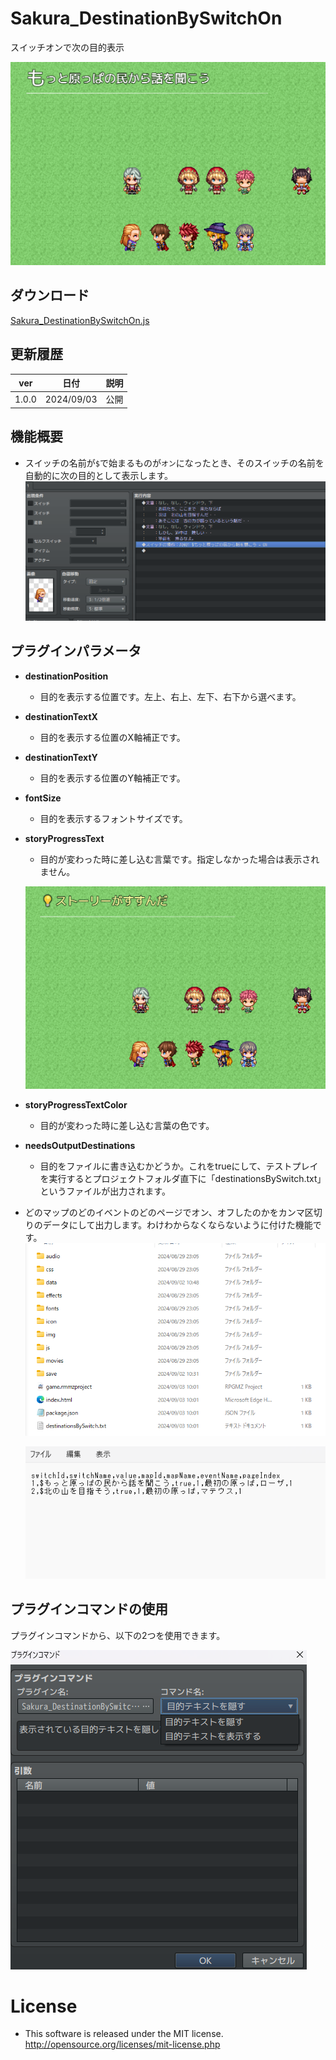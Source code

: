 # Sakura_DestinationBySwitchOn
スイッチオンで次の目的表示

![alt text](image.png)

## ダウンロード
[Sakura_DestinationBySwitchOn.js](Sakura_DestinationBySwitchOn.js)


## 更新履歴
| ver   | 日付       | 説明 |
| ----- | ---------- | ---- |
| 1.0.0 | 2024/09/03 | 公開 |


## 機能概要
- スイッチの名前が`$`で始まるものが`オン`になったとき、そのスイッチの名前を自動的に次の目的として表示します。
  ![alt text](image-1.png)

## プラグインパラメータ
- **destinationPosition**
  - 目的を表示する位置です。左上、右上、左下、右下から選べます。

- **destinationTextX**
  - 目的を表示する位置のX軸補正です。

- **destinationTextY**
  - 目的を表示する位置のY軸補正です。

- **fontSize**
  - 目的を表示するフォントサイズです。

- **storyProgressText**
  - 目的が変わった時に差し込む言葉です。指定しなかった場合は表示されません。
   
  ![alt text](image-6.png)

- **storyProgressTextColor**
  - 目的が変わった時に差し込む言葉の色です。
  
- **needsOutputDestinations**
  - 目的をファイルに書き込むかどうか。これをtrueにして、テストプレイを実行するとプロジェクトフォルダ直下に「destinationsBySwitch.txt」というファイルが出力されます。
- どのマップのどのイベントのどのページでオン、オフしたのかをカンマ区切りのデータにして出力します。わけわからなくならないように付けた機能です。
  ![alt text](image-3.png)

  ![alt text](image-4.png)

## プラグインコマンドの使用

プラグインコマンドから、以下の2つを使用できます。

![alt text](image-5.png)


# License
- This software is released under the MIT license. http://opensource.org/licenses/mit-license.php
